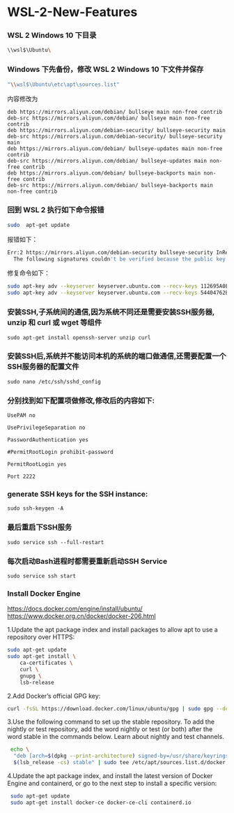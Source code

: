 # WSL-2-New-Features

### WSL 2 Windows 10 下目录
```sh
\\wsl$\Ubuntu\
```
### Windows 下先备份，修改 WSL 2 Windows 10 下文件并保存
```sh
"\\wsl$\Ubuntu\etc\apt\sources.list"
```
内容修改为
```
deb https://mirrors.aliyun.com/debian/ bullseye main non-free contrib
deb-src https://mirrors.aliyun.com/debian/ bullseye main non-free contrib
deb https://mirrors.aliyun.com/debian-security/ bullseye-security main
deb-src https://mirrors.aliyun.com/debian-security/ bullseye-security main
deb https://mirrors.aliyun.com/debian/ bullseye-updates main non-free contrib
deb-src https://mirrors.aliyun.com/debian/ bullseye-updates main non-free contrib
deb https://mirrors.aliyun.com/debian/ bullseye-backports main non-free contrib
deb-src https://mirrors.aliyun.com/debian/ bullseye-backports main non-free contrib
```

### 回到 WSL 2 执行如下命令报错
```sh
sudo  apt-get update
```
报错如下：
```sh
Err:2 https://mirrors.aliyun.com/debian-security bullseye-security InRelease
  The following signatures couldn't be verified because the public key is not available: NO_PUBKEY 112695A0E562B32A NO_PUBKEY 54404762BBB6E853
```
修复命令如下：
```sh
sudo apt-key adv --keyserver keyserver.ubuntu.com --recv-keys 112695A0E562B32A
sudo apt-key adv --keyserver keyserver.ubuntu.com --recv-keys 54404762BBB6E853
```

### 安装SSH,子系统间的通信,因为系统不同还是需要安装SSH服务器, unzip 和 curl 或 wget 等组件
```sudo apt-get install openssh-server unzip curl```

### 安装SSH后,系统并不能访问本机的系统的端口做通信,还需要配置一个SSH服务器的配置文件
```sudo nano /etc/ssh/sshd_config```

### 分别找到如下配置项做修改,修改后的内容如下:
```UsePAM no```

```UsePrivilegeSeparation no```

```PasswordAuthentication yes```

```#PermitRootLogin prohibit-password```

```PermitRootLogin yes```

```Port 2222```

### generate SSH keys for the SSH instance:
```sudo ssh-keygen -A```

### 最后重启下SSH服务
```sudo service ssh --full-restart```

### 每次启动Bash进程时都需要重新启动SSH Service
```sudo service ssh start```

### Install Docker Engine
https://docs.docker.com/engine/install/ubuntu/
https://www.docker.org.cn/docker/docker-206.html

1.Update the apt package index and install packages to allow apt to use a repository over HTTPS:
```sh
sudo apt-get update
sudo apt-get install \
    ca-certificates \
    curl \
    gnupg \
    lsb-release
```

2.Add Docker’s official GPG key:
```sh
curl -fsSL https://download.docker.com/linux/ubuntu/gpg | sudo gpg --dearmor -o /usr/share/keyrings/docker-archive-keyring.gpg
```

3.Use the following command to set up the stable repository. To add the nightly or test repository, add the word nightly or test (or both) after the word stable in the commands below. Learn about nightly and test channels.
```sh
 echo \
  "deb [arch=$(dpkg --print-architecture) signed-by=/usr/share/keyrings/docker-archive-keyring.gpg] https://download.docker.com/linux/ubuntu \
  $(lsb_release -cs) stable" | sudo tee /etc/apt/sources.list.d/docker.list > /dev/null
```
4.Update the apt package index, and install the latest version of Docker Engine and containerd, or go to the next step to install a specific version:
```sh
 sudo apt-get update
 sudo apt-get install docker-ce docker-ce-cli containerd.io
```
